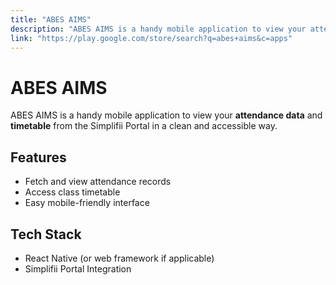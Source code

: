 ```yaml
---
title: "ABES AIMS"
description: "ABES AIMS is a handy mobile application to view your attendance data and timetable from the Simplifii Portal in a clean and accessible way."
link: "https://play.google.com/store/search?q=abes+aims&c=apps"
---
```

# ABES AIMS

ABES AIMS is a handy mobile application to view your **attendance data** and **timetable** from the Simplifii Portal in a clean and accessible way.

## Features
- Fetch and view attendance records
- Access class timetable
- Easy mobile-friendly interface

## Tech Stack
- React Native (or web framework if applicable)
- Simplifii Portal Integration